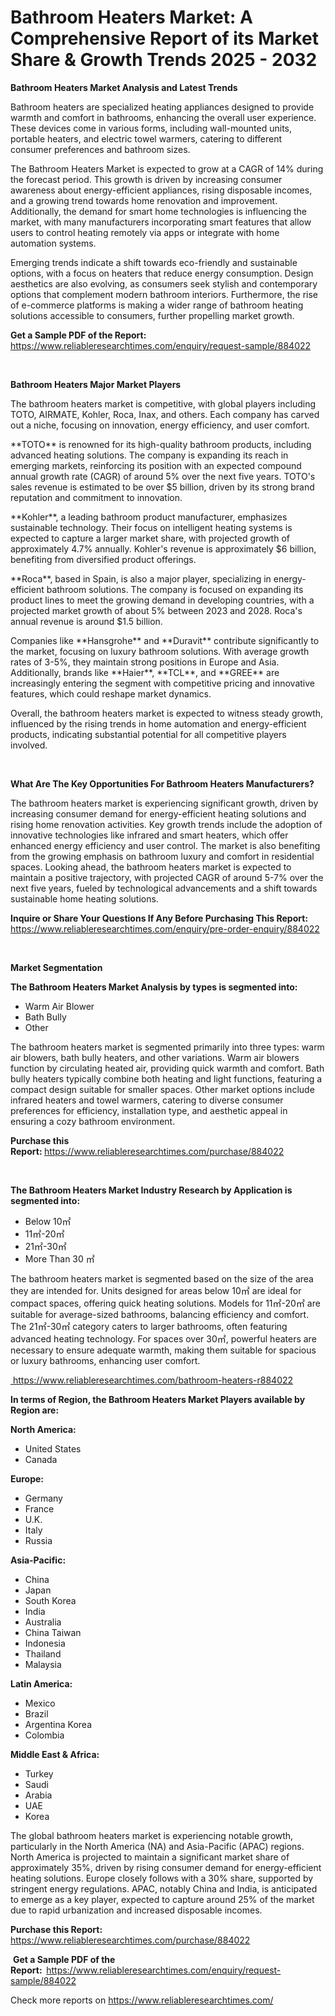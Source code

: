 <p><h1>Bathroom Heaters Market: A Comprehensive Report of its Market Share & Growth Trends 2025 - 2032</h1></p><p><strong>Bathroom Heaters Market Analysis and Latest Trends</strong></p>
<p><p>Bathroom heaters are specialized heating appliances designed to provide warmth and comfort in bathrooms, enhancing the overall user experience. These devices come in various forms, including wall-mounted units, portable heaters, and electric towel warmers, catering to different consumer preferences and bathroom sizes.</p><p>The Bathroom Heaters Market is expected to grow at a CAGR of 14% during the forecast period. This growth is driven by increasing consumer awareness about energy-efficient appliances, rising disposable incomes, and a growing trend towards home renovation and improvement. Additionally, the demand for smart home technologies is influencing the market, with many manufacturers incorporating smart features that allow users to control heating remotely via apps or integrate with home automation systems.</p><p>Emerging trends indicate a shift towards eco-friendly and sustainable options, with a focus on heaters that reduce energy consumption. Design aesthetics are also evolving, as consumers seek stylish and contemporary options that complement modern bathroom interiors. Furthermore, the rise of e-commerce platforms is making a wider range of bathroom heating solutions accessible to consumers, further propelling market growth.</p></p>
<p><strong>Get a Sample PDF of the Report:&nbsp;</strong> <a href="https://www.reliableresearchtimes.com/enquiry/request-sample/884022?utm_campaign=1994&utm_medium=2&utm_source=Github&utm_content=ia&utm_term=05022025&utm_id=bathroom-heaters">https://www.reliableresearchtimes.com/enquiry/request-sample/884022</a></p>
<p>&nbsp;</p>
<p><strong>Bathroom Heaters Major Market Players</strong></p>
<p><p>The bathroom heaters market is competitive, with global players including TOTO, AIRMATE, Kohler, Roca, Inax, and others. Each company has carved out a niche, focusing on innovation, energy efficiency, and user comfort.</p><p>**TOTO** is renowned for its high-quality bathroom products, including advanced heating solutions. The company is expanding its reach in emerging markets, reinforcing its position with an expected compound annual growth rate (CAGR) of around 5% over the next five years. TOTO's sales revenue is estimated to be over $5 billion, driven by its strong brand reputation and commitment to innovation.</p><p>**Kohler**, a leading bathroom product manufacturer, emphasizes sustainable technology. Their focus on intelligent heating systems is expected to capture a larger market share, with projected growth of approximately 4.7% annually. Kohler's revenue is approximately $6 billion, benefiting from diversified product offerings.</p><p>**Roca**, based in Spain, is also a major player, specializing in energy-efficient bathroom solutions. The company is focused on expanding its product lines to meet the growing demand in developing countries, with a projected market growth of about 5% between 2023 and 2028. Roca's annual revenue is around $1.5 billion.</p><p>Companies like **Hansgrohe** and **Duravit** contribute significantly to the market, focusing on luxury bathroom solutions. With average growth rates of 3-5%, they maintain strong positions in Europe and Asia. Additionally, brands like **Haier**, **TCL**, and **GREE** are increasingly entering the segment with competitive pricing and innovative features, which could reshape market dynamics.</p><p>Overall, the bathroom heaters market is expected to witness steady growth, influenced by the rising trends in home automation and energy-efficient products, indicating substantial potential for all competitive players involved.</p></p>
<p>&nbsp;</p>
<p><strong>What Are The Key Opportunities For Bathroom Heaters Manufacturers?</strong></p>
<p><p>The bathroom heaters market is experiencing significant growth, driven by increasing consumer demand for energy-efficient heating solutions and rising home renovation activities. Key growth trends include the adoption of innovative technologies like infrared and smart heaters, which offer enhanced energy efficiency and user control. The market is also benefiting from the growing emphasis on bathroom luxury and comfort in residential spaces. Looking ahead, the bathroom heaters market is expected to maintain a positive trajectory, with projected CAGR of around 5-7% over the next five years, fueled by technological advancements and a shift towards sustainable home heating solutions.</p></p>
<p><strong>Inquire or Share Your Questions If Any Before Purchasing This Report:</strong> <a href="https://www.reliableresearchtimes.com/enquiry/pre-order-enquiry/884022?utm_campaign=1994&utm_medium=2&utm_source=Github&utm_content=ia&utm_term=05022025&utm_id=bathroom-heaters">https://www.reliableresearchtimes.com/enquiry/pre-order-enquiry/884022</a></p>
<p>&nbsp;</p>
<p><strong>Market Segmentation</strong></p>
<p><strong>The Bathroom Heaters Market Analysis by types is segmented into:</strong></p>
<p><ul><li>Warm Air Blower</li><li>Bath Bully</li><li>Other</li></ul></p>
<p><p>The bathroom heaters market is segmented primarily into three types: warm air blowers, bath bully heaters, and other variations. Warm air blowers function by circulating heated air, providing quick warmth and comfort. Bath bully heaters typically combine both heating and light functions, featuring a compact design suitable for smaller spaces. Other market options include infrared heaters and towel warmers, catering to diverse consumer preferences for efficiency, installation type, and aesthetic appeal in ensuring a cozy bathroom environment.</p></p>
<p><strong>Purchase this Report:&nbsp;</strong><a href="https://www.reliableresearchtimes.com/purchase/884022?utm_campaign=1994&utm_medium=2&utm_source=Github&utm_content=ia&utm_term=05022025&utm_id=bathroom-heaters">https://www.reliableresearchtimes.com/purchase/884022</a></p>
<p>&nbsp;</p>
<p><strong>The Bathroom Heaters Market Industry Research by Application is segmented into:</strong></p>
<p><ul><li>Below 10㎡</li><li>11㎡-20㎡</li><li>21㎡-30㎡</li><li>More Than 30 ㎡</li></ul></p>
<p><p>The bathroom heaters market is segmented based on the size of the area they are intended for. Units designed for areas below 10㎡ are ideal for compact spaces, offering quick heating solutions. Models for 11㎡-20㎡ are suitable for average-sized bathrooms, balancing efficiency and comfort. The 21㎡-30㎡ category caters to larger bathrooms, often featuring advanced heating technology. For spaces over 30㎡, powerful heaters are necessary to ensure adequate warmth, making them suitable for spacious or luxury bathrooms, enhancing user comfort.</p></p>
<p><a href="https://www.reliableresearchtimes.com/bathroom-heaters-r884022?utm_campaign=1994&utm_medium=2&utm_source=Github&utm_content=ia&utm_term=05022025&utm_id=bathroom-heaters">&nbsp;https://www.reliableresearchtimes.com/bathroom-heaters-r884022</a></p>
<p><strong>In terms of Region, the Bathroom Heaters Market Players available by Region are:</strong></p>
<p>
    <p> <strong> North America: </strong>
        <ul>
            <li>United States</li>
            <li>Canada</li>
        </ul>
        </p> 
    <p> <strong> Europe: </strong>
        <ul>
            <li>Germany</li>
            <li>France</li>
            <li>U.K.</li>
            <li>Italy</li>
            <li>Russia</li>
        </ul>
        </p> 
    <p> <strong> Asia-Pacific: </strong>
        <ul>
            <li>China</li>
            <li>Japan</li>
            <li>South Korea</li>
            <li>India</li>
            <li>Australia</li>
            <li>China Taiwan</li>
            <li>Indonesia</li>
            <li>Thailand</li>
            <li>Malaysia</li>
        </ul>
        </p> 
    <p> <strong> Latin America: </strong>
        <ul>
            <li>Mexico</li>
            <li>Brazil</li>
            <li>Argentina Korea</li>
            <li>Colombia</li>
        </ul>
        </p> 
    <p> <strong> Middle East & Africa: </strong>
        <ul>
            <li>Turkey</li>
            <li>Saudi</li>
            <li>Arabia</li>
            <li>UAE</li>
            <li>Korea</li>
        </ul>
    </p>
    </p>
<p><p>The global bathroom heaters market is experiencing notable growth, particularly in the North America (NA) and Asia-Pacific (APAC) regions. North America is projected to maintain a significant market share of approximately 35%, driven by rising consumer demand for energy-efficient heating solutions. Europe closely follows with a 30% share, supported by stringent energy regulations. APAC, notably China and India, is anticipated to emerge as a key player, expected to capture around 25% of the market due to rapid urbanization and increased disposable incomes.</p></p>
<p><strong>Purchase this Report: </strong><a href="https://www.reliableresearchtimes.com/purchase/884022?utm_campaign=1994&utm_medium=2&utm_source=Github&utm_content=ia&utm_term=05022025&utm_id=bathroom-heaters">https://www.reliableresearchtimes.com/purchase/884022</a></p>
<p>&nbsp;<strong>Get a Sample PDF of the Report:&nbsp;&nbsp;</strong><a href="https://www.reliableresearchtimes.com/enquiry/request-sample/884022?utm_campaign=1994&utm_medium=2&utm_source=Github&utm_content=ia&utm_term=05022025&utm_id=bathroom-heaters">https://www.reliableresearchtimes.com/enquiry/request-sample/884022</a></p>
<p><strong></strong></p>
<p>Check more reports on <a href="https://www.reliableresearchtimes.com/?utm_campaign=1994&utm_medium=2&utm_source=Github&utm_content=ia&utm_term=05022025&utm_id=bathroom-heaters">https://www.reliableresearchtimes.com/</a></p>
